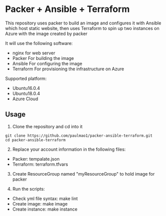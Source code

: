 # Packer + Ansible + Terraform 

This repository uses packer to build an image and configures it with Ansible which host static website, then uses Terraform to spin up two instances on Azure with the image created by packer


It will use the following software:

* nginx for web server
* Packer For building the image
* Ansible For configuring the image
* Terraform For provisioning the infrastructure on Azure


Supported platform:
* Ubuntu16.0.4
* Ubuntu18.0.4
* Azure Cloud


## Usage

1. Clone the repository and cd into it

```
git clone https://github.com/paulmao1/packer-ansible-terraform.git
cd packer-ansible-terraform
```

2. Replace your account information in the following files:
-  Packer:  tempalate.json
-  Terraform: terraform.tfvars

3. Create ResourceGroup named "myResourceGroup" to hold image  for packer  

4. Run the scripts:
-  Check yml file syntax:  make lint
-  Create image: make image
-  Create instance:  make instance

